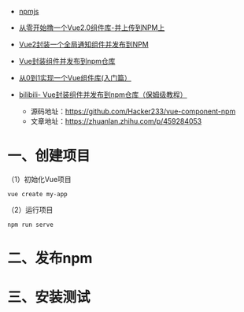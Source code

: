 * [npmjs](https://www.npmjs.com)
* [从零开始撸一个Vue2.0组件库-并上传到NPM上](https://blog.csdn.net/weixin_42950333/article/details/120415621)
* [Vue2封装一个全局通知组件并发布到NPM](https://blog.csdn.net/m0_53321320/article/details/131259961)
* [Vue封装组件并发布到npm仓库](https://zhuanlan.zhihu.com/p/459284053)
* [从0到1实现一个Vue组件库(入门篇）](https://juejin.cn/post/7105696184375164935)

* [bilibili- Vue封装组件并发布到npm仓库（保姆级教程）](https://www.bilibili.com/video/BV1MS4y1L7QW/?spm_id_from=333.337.search-card.all.click&vd_source=dc55c355e9f5b6174832aacfb5d8b6aa)
    * 源码地址：https://github.com/Hacker233/vue-component-npm 
    * 文章地址：https://zhuanlan.zhihu.com/p/459284053



# 一、创建项目

（1）初始化Vue项目

```text
vue create my-app
```

（2）运行项目

```text
npm run serve
```



# 二、发布npm





# 三、安装测试
